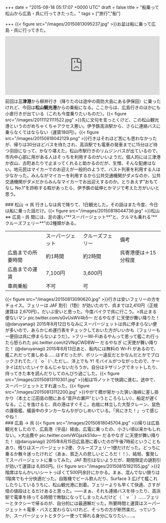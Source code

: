 
+++
date = "2015-08-18 05:17:07 +0000 UTC"
draft = false
title = "船乗って松山から広島・呉に行ってきたった。"
tags = ["旅行","船"]

+++
{{< figure src="/images/20150813095237.jpg"  >}}お盆は船に乗って広島・呉に行ってきた。<iframe src="https://hatenablog-parts.com/embed?url=https%3A%2F%2Fblog.daruyanagi.jp%2Fentry%2F2014%2F08%2F30%2F221903" title="戦艦陸奥のお墓参り行ってきた - だるろぐ" class="embed-card embed-blogcard" scrolling="no" frameborder="0" style="display: block; width: 100%; height: 190px; max-width: 500px; margin: 10px 0px;"></iframe>前回は**三津港**から柳井行き（降りたのは途中の周防大島にある伊保田）に乗ったけれど、今回は**松山観光港**からの乗船になる。ここからは、広島行きのほかにも小倉行きが出ている（これも今度乗りたいものだ）。{{< figure src="/images/20111121111522.jpg"  >}}先に文句を言っとくけど、この松山観光港というのがめちゃくちゃアクセス悪い。伊予鉄高浜駅から、さらに連絡バスに乗らなくてはならない（運賃180円）。{{< figure src="/images/20150818042129.png"  >}}行きはそれほど苦にも思わなかったが、帰りは30分ほどバスを待たされ、高浜駅でも電車の発車までに15分ほど待つ羽目になって、かなり堪えた。松山市駅行きのリムジンバスが出ているので、市内中心部に用がある人はそっちを利用するのがいいようだ。個人的には三津港か衣山、古町あたりで止まってくれると助かるのだが、生憎、そんな配慮はない。地元民はマイカーでのお迎えが一般的のようで、バスト列車を利用する人は少なかった。みんながマイカーを利用するから公共交通機関がダメなのか、公共交通機関がダメだからみんなマイカーでお出迎えするのか。とりあえず“おもてなし No.1”を詐称する暇があったら、伊予鉄の延伸とかマジで考えた方がいいと思う。

<div class="section">
    ### 松山 → 呉
    行きしなは呉で降りて、1日観光した。その話はまた今度、今日は船に乗った話だけ。{{< figure src="/images/20150818044736.jpg"  >}}松山 ⇔ 広島・呉 間には、足の速い“**スーパージェット**”と、クルマも乗れる“**クルーズフェリー**”の2種類がある。

<table>
    <tbody><tr>
    <td> </td>
    <td>スーパージェット</td>
    <td>クルーズフェリー</td>
    <td>備考</td>
    </tr>
    <tr>
    <td>広島までの所要時間</td>
    <td>約1時間</td>
    <td>約2時間</td>
    <td>呉寄港便は＋15分程度</td>
    </tr>
    <tr>
    <td>広島までの運賃</td>
    <td>7,100円</td>
    <td>3,600円</td>
    <td> </td>
    </tr>
    <tr>
    <td>車両乗船</td>
    <td>不可</td>
    <td>可</td>
    <td> </td>
    </tr>
</tbody></table>{{< figure src="/images/20150813090620.jpg"  >}}行きは安いフェリーの方をチョイス。フェリーは JAF 割引（1割）が効いたので、呉までは2,410円（正規運賃は 2,670円）。だいぶ安いと思った。今度バイクで呉に行こう。>呉止まる便ないマン pic.twitter.com/sGvUsWV4b5— だるやなぎ に天使が舞い降りた！ (@daruyanagi) 2015年8月12日<script async="" src="https://platform.twitter.com/widgets.js" charset="utf-8"></script>ちなみにスーパージェットは呉に停まらない便が多いので、あらかじめ運行表をチェックしておいた方がいいかも（フェリーも一便目は呉に停まらないようだ）。>フリーWi-Fiあるやんって思って艦これ行ったら怒られた pic.twitter.com/t2VNqCWDBW— だるやなぎ に天使が舞い降りた！ (@daruyanagi) 2015年8月13日<script async="" src="https://platform.twitter.com/widgets.js" charset="utf-8"></script>あと、船内には無料の Wi-Fi があるので、艦これだって楽しめる……はずだったが、ポリシー違反だとかなんだとかでブロックされてた／(＾o＾)＼ただし、洋上でも Y! モバイルがつながったので、ケータイはだいたいイケるんじゃないだろうか。自分はテザリングでネットしたり、持ってきた本を読んだりしてのんびり過ごした。{{< figure src="/images/20150813110301.jpg"  >}}船は15ノットで快調に進む。途中で、スーパージェットとすれ違った。{{< figure src="/images/20150813112200.jpg"  >}}やがて橋が架かった狭い海峡に差し掛かり（本土と江田島の間にある“音戸の瀬戸”というところらしい）、船足が遅くなる。ここを抜けると、呉の港はすぐそこ。右舷に林立した大型クレーン、鼠色の護衛艦、艤装中のタンカーなんかがひしめいている。「呉にきた！」って感じやね！

</div>
<div class="section">
    ### 広島 → 呉
    {{< figure src="/images/20150818045704.jpg"  >}}帰りは広島観光をしたので、広島港（宇品）経由。広電に乗ったの、小さい頃以来かもしれない。>大出費や pic.twitter.com/WOjazkS1du— だるやなぎ に天使が舞い降りた！ (@daruyanagi) 2015年8月15日<script async="" src="https://platform.twitter.com/widgets.js" charset="utf-8"></script>広島港に着いたのが午後7時前ということもあり、残りはスーパージェット2便、クルーズフェリー1便だけだった。どっちに乗るか散々迷ったけれど（あぁ、貧乏人の悲しいところだ！！）、結局、奮発してスーパージェットに乗ってみた。JAF 割引はないようだが、期間限定の謎割引が効いて運賃は 6,850円。{{< figure src="/images/20150815192155.jpg"  >}}2階席はなんかいいシートっぽくて500円余計にかかる。まぁ、混んでない限りは1階席でも十分快適だった。自販機でビール飲んだり、Surface 3 広げて艦これしたりしているうちに、松山観光港に到着。フェリーよりも早くて快適、さすが倍の値段はとるだけあると思った。――まぁ、それも連絡バスを待ったり、高浜駅で電車を待ってる時間で無駄になってしまったんだけど（＾ｖ＾）……フェリーとタクシーで帰るのが、自分的には最適解だった。所要時間と運賃はスーパージェット＋電車・バスと変わらないけれど、そっちの方が断然楽だ。っていうか、スーパージェットとタクシー使って帰れる身分になりたい……。

</div>

